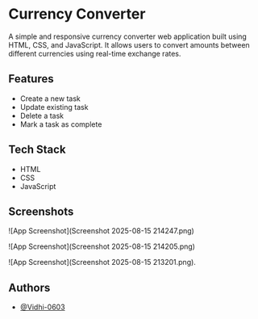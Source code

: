 # Currency Converter

A simple and responsive currency converter web application built using HTML, CSS, and JavaScript. It allows users to convert amounts between different currencies using real-time exchange rates.


## Features

- Create a new task
- Update existing task
- Delete a task
- Mark a task as complete

## Tech Stack

- HTML
- CSS
- JavaScript

  
## Screenshots

![App Screenshot](Screenshot 2025-08-15 214247.png)

![App Screenshot](Screenshot 2025-08-15 214205.png)

![App Screenshot](Screenshot 2025-08-15 213201.png).


## Authors

- [@Vidhi-0603](https://github.com/Vidhi-0603)

